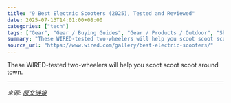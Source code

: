 ```yaml
---
title: "9 Best Electric Scooters (2025), Tested and Reviewed"
date: 2025-07-13T14:01:00+08:00
categories: ["tech"]
tags: ["Gear", "Gear / Buying Guides", "Gear / Products / Outdoor", "Shopping", "buying guides", "scooters", "Electric", "outdoors", "Electric Vehicles", "Vroom Vroom"]
summary: "These WIRED-tested two-wheelers will help you scoot scoot scoot around town."
source_url: "https://www.wired.com/gallery/best-electric-scooters/"
---
```


These WIRED-tested two-wheelers will help you scoot scoot scoot around town.

---

*来源: [原文链接](https://www.wired.com/gallery/best-electric-scooters/)*
